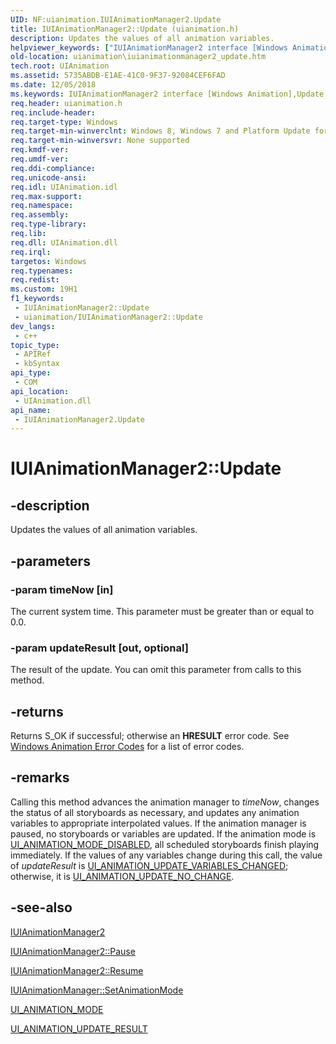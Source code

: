 ```yaml
---
UID: NF:uianimation.IUIAnimationManager2.Update
title: IUIAnimationManager2::Update (uianimation.h)
description: Updates the values of all animation variables.
helpviewer_keywords: ["IUIAnimationManager2 interface [Windows Animation]","Update method","IUIAnimationManager2.Update","IUIAnimationManager2::Update","Update","Update method [Windows Animation]","Update method [Windows Animation]","IUIAnimationManager2 interface","uianimation.iuianimationmanager2_update","uianimation/IUIAnimationManager2::Update"]
old-location: uianimation\iuianimationmanager2_update.htm
tech.root: UIAnimation
ms.assetid: 5735ABDB-E1AE-41C0-9F37-92084CEF6FAD
ms.date: 12/05/2018
ms.keywords: IUIAnimationManager2 interface [Windows Animation],Update method, IUIAnimationManager2.Update, IUIAnimationManager2::Update, Update, Update method [Windows Animation], Update method [Windows Animation],IUIAnimationManager2 interface, uianimation.iuianimationmanager2_update, uianimation/IUIAnimationManager2::Update
req.header: uianimation.h
req.include-header: 
req.target-type: Windows
req.target-min-winverclnt: Windows 8, Windows 7 and Platform Update for Windows 7 [desktop apps \| UWP apps]
req.target-min-winversvr: None supported
req.kmdf-ver: 
req.umdf-ver: 
req.ddi-compliance: 
req.unicode-ansi: 
req.idl: UIAnimation.idl
req.max-support: 
req.namespace: 
req.assembly: 
req.type-library: 
req.lib: 
req.dll: UIAnimation.dll
req.irql: 
targetos: Windows
req.typenames: 
req.redist: 
ms.custom: 19H1
f1_keywords:
 - IUIAnimationManager2::Update
 - uianimation/IUIAnimationManager2::Update
dev_langs:
 - c++
topic_type:
 - APIRef
 - kbSyntax
api_type:
 - COM
api_location:
 - UIAnimation.dll
api_name:
 - IUIAnimationManager2.Update
---
```


# IUIAnimationManager2::Update


## -description

Updates the values of all animation variables.

## -parameters

### -param timeNow [in]

The current system time. This parameter must be greater than or equal to 0.0.

### -param updateResult [out, optional]

The result of the update.
            You can omit this parameter from calls to this method.

## -returns

Returns S_OK if successful; otherwise an <b>HRESULT</b> error code. See <a href="https://docs.microsoft.com/windows/desktop/UIAnimation/uianimation-error-codes">Windows Animation Error Codes</a> for a list of error codes.

## -remarks

Calling this method advances the animation manager to <i>timeNow</i>, changes the status of all storyboards as necessary, and updates any animation variables to appropriate interpolated values. If the animation manager is paused, no storyboards or variables are updated. If the animation  mode is <a href="/windows/win32/api/uianimation/ne-uianimation-ui_animation_mode">UI_ANIMATION_MODE_DISABLED</a>, all scheduled storyboards finish playing immediately. If the values of any variables change during this call, the value of <i>updateResult</i> is <a href="/windows/win32/api/uianimation/ne-uianimation-ui_animation_update_result">UI_ANIMATION_UPDATE_VARIABLES_CHANGED</a>; otherwise, it is <a href="/windows/win32/api/uianimation/ne-uianimation-ui_animation_update_result">UI_ANIMATION_UPDATE_NO_CHANGE</a>.

## -see-also

<a href="https://docs.microsoft.com/windows/desktop/api/uianimation/nn-uianimation-iuianimationmanager2">IUIAnimationManager2</a>



<a href="https://docs.microsoft.com/windows/desktop/api/uianimation/nf-uianimation-iuianimationmanager2-pause">IUIAnimationManager2::Pause</a>



<a href="https://docs.microsoft.com/windows/desktop/api/uianimation/nf-uianimation-iuianimationmanager2-resume">IUIAnimationManager2::Resume</a>



<a href="https://docs.microsoft.com/windows/desktop/api/uianimation/nf-uianimation-iuianimationmanager2-setanimationmode">IUIAnimationManager::SetAnimationMode</a>



<a href="/windows/win32/api/uianimation/ne-uianimation-ui_animation_mode">UI_ANIMATION_MODE</a>



<a href="/windows/win32/api/uianimation/ne-uianimation-ui_animation_update_result">UI_ANIMATION_UPDATE_RESULT</a>

